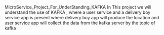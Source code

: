 MicroService_Project_For_UnderStanding_KAFKA
In This project we will understand the use of KAFKA , where a user service and a delivery boy service app is present where delivery boy app will produce the location and user service app will collect the data from the kafka server by the topic of kafka
